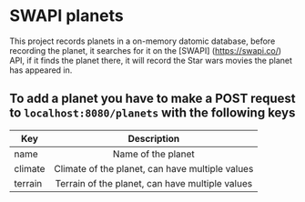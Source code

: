 # SWAPI planets

This project records planets in a on-memory datomic database, before recording the planet, it searches for it on the [SWAPI] (https://swapi.co/) API, if it finds the planet there, it will record the Star wars movies the planet has appeared in.

## To add a planet you have to make a POST request to `localhost:8080/planets` with the following keys

| Key | Description |
| -------------|:-------------:|
| name         | Name of the planet |
| climate  | Climate of the planet, can have multiple values |
| terrain  | Terrain of the planet, can have multiple values |
